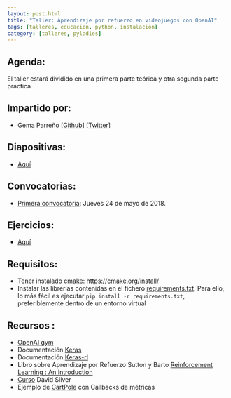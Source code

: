 ```yaml
---
layout: post.html
title: "Taller: Aprendizaje por refuerzo en videojuegos con OpenAI"
tags: [talleres, educacion, python, instalacion]
category: [talleres, pyladies]
---
```


## Agenda:

El taller estará dividido en una primera parte teórica y otra segunda parte práctica


## Impartido por:

* Gema Parreño  [[Github]](https://github.com/SoyGema) [[Twitter]](https://twitter.com/SoyGema)


## Diapositivas:

* [Aquí](https://github.com/SoyGema/taller_005_openai_rl/blob/master/images/Presentaci%C3%B3n_Taller_Gema_Parre%C3%B1o.pptx)


## Convocatorias:

* [Primera convocatoria](https://www.meetup.com/es-ES/PyLadiesMadrid/events/250570447/): Jueves 24 de mayo de 2018.


## Ejercicios:

* [Aquí](Pyladies%20Taller%20RL%20Notebook.ipynb)


## Requisitos:

* Tener instalado cmake: https://cmake.org/install/
* Instalar las librerías contenidas en el fichero [requirements.txt](/requirements.txt). Para ello, lo más fácil es ejecutar ```pip install -r requirements.txt```, preferiblemente dentro de un entorno virtual


## Recursos :

* [OpenAI gym](https://gym.openai.com)
* Documentación [Keras](https://keras.io)
* Documentación [Keras-rl](https://keras-rl.readthedocs.io/en/latest/)
* Libro sobre Aprendizaje por Refuerzo Sutton y Barto [Reinforcement Learning : An Introduction](http://incompleteideas.net/book/bookdraft2017nov5.pdf)
* [Curso](https://www.youtube.com/watch?v=2pWv7GOvuf0&t=1s) David Silver
* Ejemplo de [CartPole](https://github.com/SoyGema/OpenAI/blob/master/QLearning/Classic_control/DQNClassicControlAgent%20_%20CartPole_v1.ipynb) con Callbacks de métricas 
